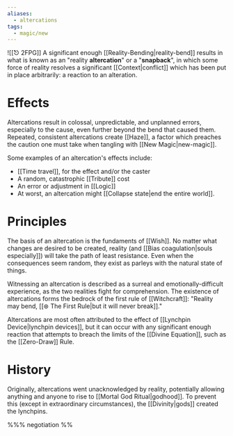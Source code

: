 ```yaml
---
aliases:
  - altercations
tags:
  - magic/new
---
```

![[⎋ 2FPG]]
A significant enough [[Reality-Bending|reality-bend]] results in what is known as an "reality **altercation**" or a "**snapback**", in which some force of reality resolves a significant [[Context|conflict]] which has been put in place arbitrarily: a reaction to an alteration.

# Effects
Altercations result in colossal, unpredictable, and unplanned errors, especially to the cause, even further beyond the bend that caused them. Repeated, consistent altercations create [[Haze]], a factor which preaches the caution one must take when tangling with [[New Magic|new-magic]].

Some examples of an altercation's effects include:
* [[Time travel]], for the effect and/or the caster
* A random, catastrophic [[Tribute]] cost
* An error or adjustment in [[Logic]]
* At worst, an altercation might [[Collapse state|end the entire world]].

# Principles
The basis of an altercation is the fundaments of [[Wish]]. No matter what changes are desired to be created, reality (and [[Bias coagulation|souls especially]]) will take the path of least resistance. Even when the consequences seem random, they exist as parleys with the natural state of things.

Witnessing an altercation is described as a surreal and emotionally-difficult experience, as the two realities fight for comprehension. The existence of altercations forms the bedrock of the first rule of [[Witchcraft]]: "Reality may bend, [[⊛ The First Rule|but it will never break]]." 

Altercations are most often attributed to the effect of [[Lynchpin Device|lynchpin devices]], but it can occur with any significant enough reaction that attempts to breach the limits of the [[Divine Equation]], such as the [[Zero-Draw]] Rule. 

# History
Originally, altercations went unacknowledged by reality, potentially allowing anything and anyone to rise to [[Mortal God Ritual|godhood]]. To prevent this (except in extraordinary circumstances), the [[Divinity|gods]] created the lynchpins.

%%%
negotiation
%%
